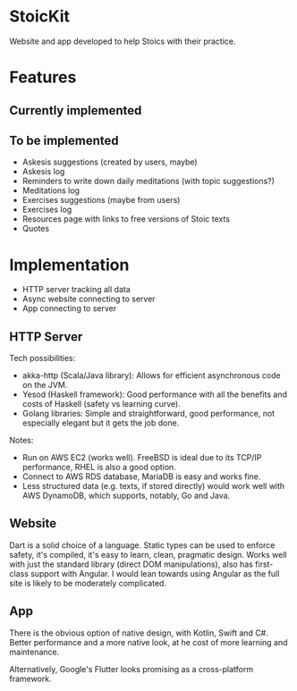 # StoicKit
Website and app developed to help Stoics with their practice.

# Features
## Currently implemented

## To be implemented
* Askesis suggestions (created by users, maybe)
* Askesis log
* Reminders to write down daily meditations (with topic suggestions?)
* Meditations log
* Exercises suggestions (maybe from users)
* Exercises log
* Resources page with links to free versions of Stoic texts
* Quotes

# Implementation
* HTTP server tracking all data
* Async website connecting to server
* App connecting to server

## HTTP Server
Tech possibilities:
* akka-http (Scala/Java library): Allows for efficient asynchronous code on the JVM.
* Yesod (Haskell framework): Good performance with all the benefits and costs of Haskell (safety vs learning curve).
* Golang libraries: Simple and straightforward, good performance, not especially elegant but it gets the job done.

Notes:
* Run on AWS EC2 (works well).  FreeBSD is ideal due to its TCP/IP performance, RHEL is also a good option.
* Connect to AWS RDS database, MariaDB is easy and works fine.
* Less structured data (e.g. texts, if stored directly) would work well with AWS DynamoDB, which supports, notably, Go and Java.

## Website
Dart is a solid choice of a language.  Static types can be used to enforce safety, it's compiled, it's easy to learn,
clean, pragmatic design.  Works well with just the standard library (direct DOM manipulations), also has first-class
support with Angular.  I would lean towards using Angular as the full site is likely to be moderately complicated.

## App
There is the obvious option of native design, with Kotlin, Swift and C#.  Better performance and a more native look,
at he cost of more learning and maintenance.

Alternatively, Google's Flutter looks promising as a cross-platform framework.
